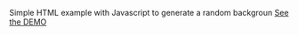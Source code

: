 Simple HTML example with Javascript to generate a random backgroun
[See the DEMO](https://github-portfolio-hosting-deb.web.app/)